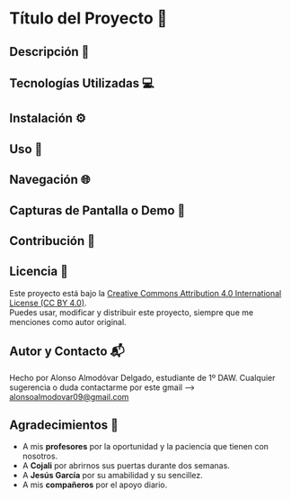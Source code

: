 # Título del Proyecto 📌
## Descripción 📝
## Tecnologías Utilizadas 💻
## Instalación ⚙️
## Uso 🚀
## Navegación 🌐
## Capturas de Pantalla o Demo 📸
## Contribución 🤝
## Licencia 📜
Este proyecto está bajo la [Creative Commons Attribution 4.0 International License (CC BY 4.0)](https://creativecommons.org/licenses/by/4.0/).  
Puedes usar, modificar y distribuir este proyecto, siempre que me menciones como autor original.
## Autor y Contacto 📬
Hecho por Alonso Almodóvar Delgado, estudiante de 1º DAW. Cualquier sugerencia o duda contactarme por este gmail --> alonsoalmodovar09@gmail.com 
## Agradecimientos 🙏
 - A mis **profesores** por la oportunidad y la paciencia que tienen con nosotros.
 - A **Cojali** por abrirnos sus puertas durante dos semanas.
 - A **Jesús García** por su amabilidad y su sencillez.
 - A mis **compañeros** por el apoyo diario.
